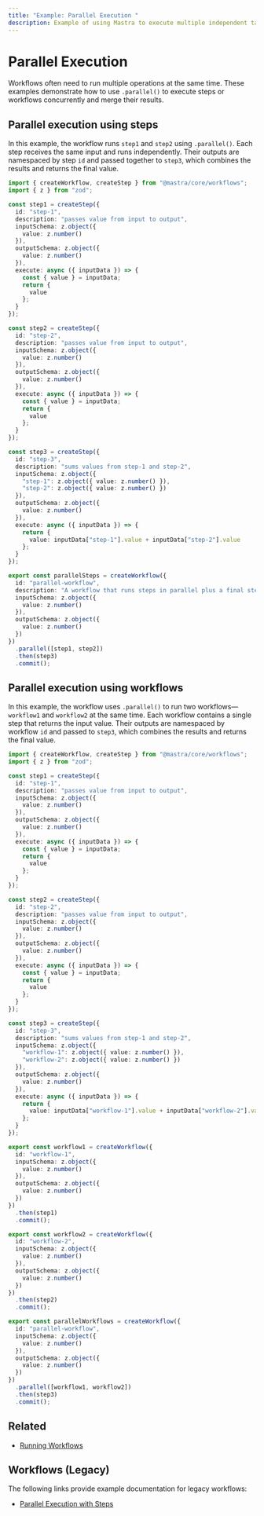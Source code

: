 ```yaml
---
title: "Example: Parallel Execution "
description: Example of using Mastra to execute multiple independent tasks in parallel within a workflow.
---
```


# Parallel Execution

Workflows often need to run multiple operations at the same time. These examples demonstrate how to use `.parallel()` to execute steps or workflows concurrently and merge their results.

## Parallel execution using steps

In this example, the workflow runs `step1` and `step2` using `.parallel()`. Each step receives the same input and runs independently. Their outputs are namespaced by step `id` and passed together to `step3`, which combines the results and returns the final value.

```typescript filename="src/mastra/workflows/example-parallel-steps.ts" showLineNumbers copy
import { createWorkflow, createStep } from "@mastra/core/workflows";
import { z } from "zod";

const step1 = createStep({
  id: "step-1",
  description: "passes value from input to output",
  inputSchema: z.object({
    value: z.number()
  }),
  outputSchema: z.object({
    value: z.number()
  }),
  execute: async ({ inputData }) => {
    const { value } = inputData;
    return {
      value
    };
  }
});

const step2 = createStep({
  id: "step-2",
  description: "passes value from input to output",
  inputSchema: z.object({
    value: z.number()
  }),
  outputSchema: z.object({
    value: z.number()
  }),
  execute: async ({ inputData }) => {
    const { value } = inputData;
    return {
      value
    };
  }
});

const step3 = createStep({
  id: "step-3",
  description: "sums values from step-1 and step-2",
  inputSchema: z.object({
    "step-1": z.object({ value: z.number() }),
    "step-2": z.object({ value: z.number() })
  }),
  outputSchema: z.object({
    value: z.number()
  }),
  execute: async ({ inputData }) => {
    return {
      value: inputData["step-1"].value + inputData["step-2"].value
    };
  }
});

export const parallelSteps = createWorkflow({
  id: "parallel-workflow",
  description: "A workflow that runs steps in parallel plus a final step",
  inputSchema: z.object({
    value: z.number()
  }),
  outputSchema: z.object({
    value: z.number()
  })
})
  .parallel([step1, step2])
  .then(step3)
  .commit();
```


## Parallel execution using workflows

In this example, the workflow uses `.parallel()` to run two workflows—`workflow1` and `workflow2` at the same time. Each workflow contains a single step that returns the input value. Their outputs are namespaced by workflow `id` and passed to `step3`, which combines the results and returns the final value.

```typescript filename="src/mastra/workflows/example-parallel-workflows.ts" showLineNumbers copy
import { createWorkflow, createStep } from "@mastra/core/workflows";
import { z } from "zod";

const step1 = createStep({
  id: "step-1",
  description: "passes value from input to output",
  inputSchema: z.object({
    value: z.number()
  }),
  outputSchema: z.object({
    value: z.number()
  }),
  execute: async ({ inputData }) => {
    const { value } = inputData;
    return {
      value
    };
  }
});

const step2 = createStep({
  id: "step-2",
  description: "passes value from input to output",
  inputSchema: z.object({
    value: z.number()
  }),
  outputSchema: z.object({
    value: z.number()
  }),
  execute: async ({ inputData }) => {
    const { value } = inputData;
    return {
      value
    };
  }
});

const step3 = createStep({
  id: "step-3",
  description: "sums values from step-1 and step-2",
  inputSchema: z.object({
    "workflow-1": z.object({ value: z.number() }),
    "workflow-2": z.object({ value: z.number() })
  }),
  outputSchema: z.object({
    value: z.number()
  }),
  execute: async ({ inputData }) => {
    return {
      value: inputData["workflow-1"].value + inputData["workflow-2"].value
    };
  }
});

export const workflow1 = createWorkflow({
  id: "workflow-1",
  inputSchema: z.object({
    value: z.number()
  }),
  outputSchema: z.object({
    value: z.number()
  })
})
  .then(step1)
  .commit();

export const workflow2 = createWorkflow({
  id: "workflow-2",
  inputSchema: z.object({
    value: z.number()
  }),
  outputSchema: z.object({
    value: z.number()
  })
})
  .then(step2)
  .commit();

export const parallelWorkflows = createWorkflow({
  id: "parallel-workflow",
  inputSchema: z.object({
    value: z.number()
  }),
  outputSchema: z.object({
    value: z.number()
  })
})
  .parallel([workflow1, workflow2])
  .then(step3)
  .commit();
```

## Related

- [Running Workflows](./running-workflows.md)

## Workflows (Legacy)

The following links provide example documentation for legacy workflows:

- [Parallel Execution with Steps](/examples/workflows_legacy/parallel-steps)

